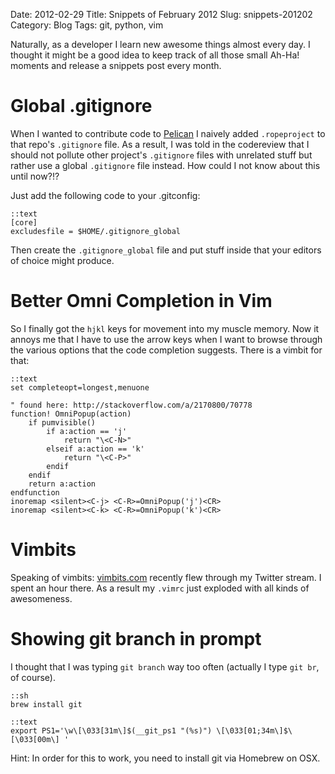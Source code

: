 Date: 2012-02-29
Title: Snippets of February 2012
Slug: snippets-201202
Category: Blog
Tags: git, python, vim

Naturally, as a developer I learn new awesome things almost every day.
I thought it might be a good idea to keep track of all those small Ah-Ha!
moments and release a snippets post every month.

# Global .gitignore

When I wanted to contribute code to
[Pelican](https://github.com/ametaireau/pelican) I naively added
``.ropeproject`` to that repo's ``.gitignore`` file. As a result, I was told in
the codereview that I should not pollute other project's ``.gitignore`` files
with unrelated stuff but rather use a global ``.gitignore`` file instead. How
could I not know about this until now?!?

Just add the following code to your .gitconfig:

    ::text
    [core]
    excludesfile = $HOME/.gitignore_global

Then create the ``.gitignore_global`` file and put stuff inside that your
editors of choice might produce.

# Better Omni Completion in Vim

So I finally got the ``hjkl`` keys for movement into my muscle memory. Now it
annoys me that I have to use the arrow keys when I want to browse through the
various options that the code completion suggests. There is a vimbit for that:

    ::text
    set completeopt=longest,menuone

    " found here: http://stackoverflow.com/a/2170800/70778
    function! OmniPopup(action)
        if pumvisible()
            if a:action == 'j'
                return "\<C-N>"
            elseif a:action == 'k'
                return "\<C-P>"
            endif
        endif
        return a:action
    endfunction
    inoremap <silent><C-j> <C-R>=OmniPopup('j')<CR>
    inoremap <silent><C-k> <C-R>=OmniPopup('k')<CR>

# Vimbits

Speaking of vimbits: [vimbits.com](http://vimbits.com/) recently flew through
my Twitter stream. I spent an hour there. As a result my ``.vimrc`` just
exploded with all kinds of awesomeness.

# Showing git branch in prompt

I thought that I was typing ``git branch`` way too often (actually I type
``git br``, of course).

    ::sh
    brew install git

    ::text
    export PS1='\w\[\033[31m\]$(__git_ps1 "(%s)") \[\033[01;34m\]$\[\033[00m\] '

Hint: In order for this to work, you need to install git via Homebrew on OSX.
